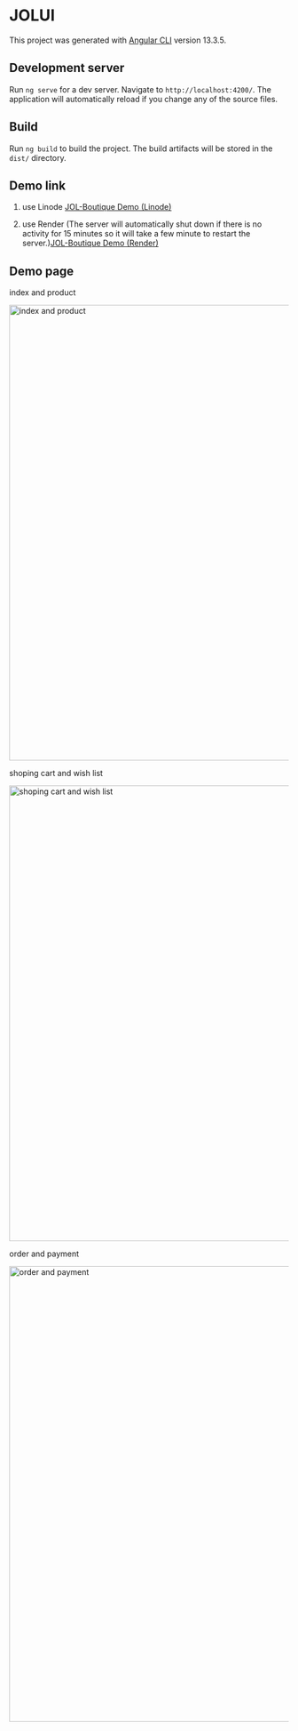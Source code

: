 # JOLUI

This project was generated with [Angular CLI](https://github.com/angular/angular-cli) version 13.3.5.

## Development server

Run `ng serve` for a dev server. Navigate to `http://localhost:4200/`. The application will automatically reload if you change any of the source files.

## Build

Run `ng build` to build the project. The build artifacts will be stored in the `dist/` directory.

## Demo link

1. use Linode [JOL-Boutique Demo (Linode)](https://forest-bhfq.com)
   
2. use Render (The server will automatically shut down if there is no activity for 15 minutes so it will take a few minute to restart the server.)[JOL-Boutique Demo (Render)](https://jol-boutique.onrender.com)

## Demo page 
index and product

<img src="https://forest-bhfq.com/image/index.gif" alt="index and product" style="width:820px">

shoping cart and wish list

<img src="https://forest-bhfq.com/image/cart.gif" alt="shoping cart and wish list" style="width:820px">

order and payment

<img src="https://forest-bhfq.com/image/order.gif" alt="order and payment" style="width:820px">



